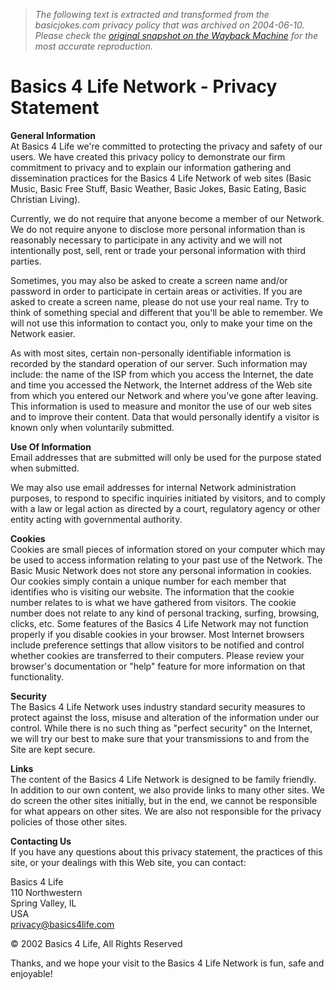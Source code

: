 > *The following text is extracted and transformed from the basicjokes.com privacy policy that was archived on 2004-06-10. Please check the [original snapshot on the Wayback Machine](https://web.archive.org/web/20040610011407id_/http%3A//www.basics4life.com/privacy.php) for the most accurate reproduction.*

# Basics 4 Life Network - Privacy Statement

**General Information**  
At Basics 4 Life we're committed to protecting the privacy and safety of our users. We have created this privacy policy to demonstrate our firm commitment to privacy and to explain our information gathering and dissemination practices for the Basics 4 Life Network of web sites (Basic Music, Basic Free Stuff, Basic Weather, Basic Jokes, Basic Eating, Basic Christian Living). 

Currently, we do not require that anyone become a member of our Network. We do not require anyone to disclose more personal information than is reasonably necessary to participate in any activity and we will not intentionally post, sell, rent or trade your personal information with third parties. 

Sometimes, you may also be asked to create a screen name and/or password in order to participate in certain areas or activities. If you are asked to create a screen name, please do not use your real name. Try to think of something special and different that you'll be able to remember. We will not use this information to contact you, only to make your time on the Network easier. 

As with most sites, certain non-personally identifiable information is recorded by the standard operation of our server. Such information may include: the name of the ISP from which you access the Internet, the date and time you accessed the Network, the Internet address of the Web site from which you entered our Network and where you've gone after leaving. This information is used to measure and monitor the use of our web sites and to improve their content. Data that would personally identify a visitor is known only when voluntarily submitted. 

**Use Of Information**  
Email addresses that are submitted will only be used for the purpose stated when submitted. 

We may also use email addresses for internal Network administration purposes, to respond to specific inquiries initiated by visitors, and to comply with a law or legal action as directed by a court, regulatory agency or other entity acting with governmental authority. 

**Cookies**  
Cookies are small pieces of information stored on your computer which may be used to access information relating to your past use of the Network. The Basic Music Network does not store any personal information in cookies. Our cookies simply contain a unique number for each member that identifies who is visiting our website. The information that the cookie number relates to is what we have gathered from visitors. The cookie number does not relate to any kind of personal tracking, surfing, browsing, clicks, etc. Some features of the Basics 4 Life Network may not function properly if you disable cookies in your browser. Most Internet browsers include preference settings that allow visitors to be notified and control whether cookies are transferred to their computers. Please review your browser's documentation or "help" feature for more information on that functionality. 

**Security**  
The Basics 4 Life Network uses industry standard security measures to protect against the loss, misuse and alteration of the information under our control. While there is no such thing as "perfect security" on the Internet, we will try our best to make sure that your transmissions to and from the Site are kept secure. 

**Links**  
The content of the Basics 4 Life Network is designed to be family friendly. In addition to our own content, we also provide links to many other sites. We do screen the other sites initially, but in the end, we cannot be responsible for what appears on other sites. We are also not responsible for the privacy policies of those other sites. 

**Contacting Us**  
If you have any questions about this privacy statement, the practices of this site, or your dealings with this Web site, you can contact: 

Basics 4 Life  
110 Northwestern  
Spring Valley, IL  
USA  
privacy@basics4life.com

© 2002 Basics 4 Life, All Rights Reserved

Thanks, and we hope your visit to the Basics 4 Life Network is fun, safe and enjoyable! 
